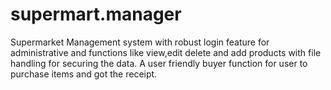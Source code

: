 # supermart.manager
Supermarket Management system with robust login feature for administrative and functions like view,edit delete and add products with file handling for securing the data. A user friendly buyer function for user to purchase items and got the receipt.
